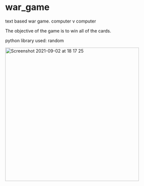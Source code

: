 # war_game

text based war game. computer v computer

The objective of the game is to win all of the cards.

python library used: random

<img width="426" alt="Screenshot 2021-09-02 at 18 17 25" src="https://user-images.githubusercontent.com/76489213/131870551-159494dd-78cd-4cd8-b5ba-0cebaf7a1c39.png">

